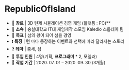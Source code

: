 # RepublicOfIsland
- 👾 **장르**         |  3D 턴제 시뮬레이션 경영 게임 (플랫폼 : PC)**
- 👥 **소속**         |  숭실대학교 IT대 게임제작 소모임 Kaledio 스톰데이 팀
- 🎯 **목표**         |  섬의 왕이 되어 섬을 경영
- ❗  **특징**           |  턴 마다 등장하는 이벤트와 선택에 따라 달라지는 스토리
- ❓ **테마**          |  중세, 섬
- 🔢  **투입 인원**  |  4명(기획, **프로그래머** * 2, 모델러)
- 📅 **작업 기간**  |  2020. 07. 01 – 2020. 09. 30 (3개월)
